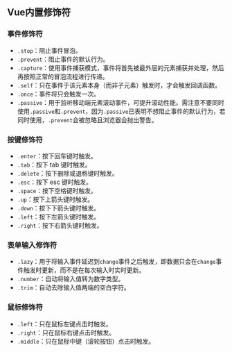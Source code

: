 ## Vue内置修饰符

### 事件修饰符
- `.stop`：阻止事件冒泡。
- `.prevent`：阻止事件的默认行为。
- `.capture`：使用事件捕获模式，事件将首先被最外层的元素捕获并处理，然后再按照正常的冒泡流程进行传递。
- `.self`：只在事件于该元素本身（而非子元素）触发时，才会触发回调函数。
- `.once`：事件将只会触发一次。
- `.passive`：用于监听移动端元素滚动事件，可提升滚动性能。需注意不要同时使用`.passive`和`.prevent`，因为`.passive`已表明不想阻止事件的默认行为，若同时使用，`.prevent`会被忽略且浏览器会抛出警告。

### 按键修饰符
- `.enter`：按下回车键时触发。
- `.tab`：按下 tab 键时触发。
- `.delete`：按下删除或退格键时触发。
- `.esc`：按下 esc 键时触发。
- `.space`：按下空格键时触发。
- `.up`：按下上箭头键时触发。
- `.down`：按下下箭头键时触发。
- `.left`：按下左箭头键时触发。
- `.right`：按下右箭头键时触发。

### 表单输入修饰符
- `.lazy`：用于将输入事件延迟到`change`事件之后触发，即数据只会在`change`事件触发时更新，而不是在每次输入时实时更新。
- `.number`：自动将输入值转为数字类型。
- `.trim`：自动去除输入值两端的空白字符。

### 鼠标修饰符
- `.left`：只在鼠标左键点击时触发。
- `.right`：只在鼠标右键点击时触发。
- `.middle`：只在鼠标中键（滚轮按钮）点击时触发。